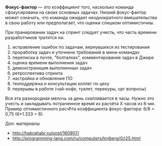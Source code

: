 **Фокус-фактор** — это коэффициент того, насколько команда сфокусирована на своих основных задачах. 
Низкий фокус-фактор может означать, что команда ожидает неоднократного вмешательства в свою работу или предполагает, что оценки слишком оптимистичны.

При пранировании задач на спринт следует учесть, что часть времени разработчиков тратится на:
1. исправление ошибок по задачам, вернувшихся из тестирования
1. проработка задач и уточнене требований в мини-командах
1. переписка в почте, "болталках", комментирование задач в Джире
1. оценка времени выполнения задач
1. демонстраниция выполненных задач
1. ретроспектива спринта
1. настройка и обновление ПО
1. техподдержка и консультации коллег по цеху
1. перерывы в работе (чай-кофе, туалет, перекуры, орг вопросы)

Вся эта разнородная мелочь за день скапливается в часы. 
Нужно это учесть и закладывать потраченное время из расчёта X часов из 8-ми. 
Пример оптимистичного расчћта коэффициента фокус-фактора: 6/8 = 0,75 (6*1.333 = 8).

Доп. материалы
* http://habrahabr.ru/post/160907/
* http://programming-lang.com/ru/computers/kniberg/0/j25.html
